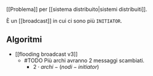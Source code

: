 [[Problema]] per [[sistema distribuito|sistemi distribuiti]].

È un [[broadcast]] in cui ci sono più `INITIATOR`.

## Algoritmi

- [[flooding broadcast v3]]
	- #TODO Più archi avranno $2$ messaggi scambiati.
		- $2 \cdot archi - (nodi - initiator)$
